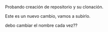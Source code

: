 Probando creación de repositorio y su clonación.

Este es un nuevo cambio, vamos a subirlo.

debo cambiar el nombre cada vez??